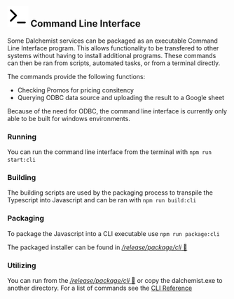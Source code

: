 ## ![Icon](./resources/terminal.svg) Command Line Interface

Some Dalchemist services can be packaged as an executable Command Line Interface program. This allows functionality to be transfered to other systems without having to install additional programs. These commands can then be ran from scripts, automated tasks, or from a terminal directly.

The commands provide the following functions:

- Checking Promos for pricing consitency
- Querying ODBC data source and uploading the result to a Google sheet

Because of the need for ODBC, the command line interface is currently only able to be built for windows environments.

### Running

You can run the command line interface from the terminal with `npm run start:cli`

### Building

The building scripts are used by the packaging process to transpile the Typescript into Javascript and can be ran with `npm run build:cli`

### Packaging

To package the Javascript into a CLI executable use `npm run package:cli`

The packaged installer can be found in [_/release/package/cli_ 📁](../release/package/cli/)

### Utilizing
You can run from the [_/release/package/cli_ 📁](../release/package/cli/) or copy the dalchemist.exe to another directory. For a list of commands see the [CLI Reference](./CLI/Reference.md)